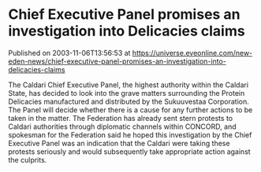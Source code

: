 # Chief Executive Panel promises an investigation into Delicacies claims
Published on 2003-11-06T13:56:53 at https://universe.eveonline.com/new-eden-news/chief-executive-panel-promises-an-investigation-into-delicacies-claims

The Caldari Chief Executive Panel, the highest authority within the Caldari State, has decided to look into the grave matters surrounding the Protein Delicacies manufactured and distributed by the Sukuuvestaa Corporation. The Panel will decide whether there is a cause for any further actions to be taken in the matter. The Federation has already sent stern protests to Caldari authorities through diplomatic channels within CONCORD, and spokesman for the Federation said he hoped this investigation by the Chief Executive Panel was an indication that the Caldari were taking these protests seriously and would subsequently take appropriate action against the culprits.
